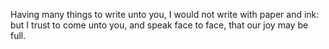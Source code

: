 Having many things to write unto you, I would not write with paper and ink: but I trust to come unto you, and speak face to face, that our joy may be full.
